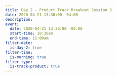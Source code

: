 ```yaml
---
title: Day 2 - Product Track Breakout Session 3
date: 2020-04-21 13:30:00 -04:00
description: 
event:
  date: 2020-04-21 13:30:00 -04:00
  start-time: 10:30am
  end-time: 11:00am
filter-date:
  is-day-2: true
filter-time:
  is-morning: true
filter-type:
  is-track-product: true
---
```


